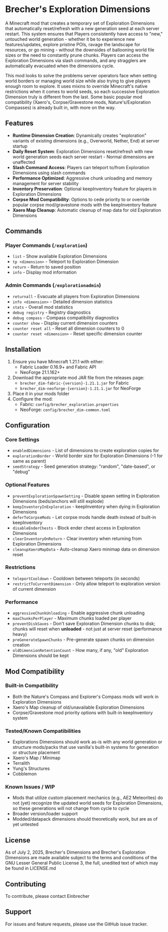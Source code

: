 # Brecher's Exploration Dimensions

A Minecraft mod that creates a temporary set of Exploration Dimensions that automatically reset/refresh with a new generation seed at each server restart. This system ensures that Players consistently have access to "new," untouched world generation - whether it be to experience new features/updates, explore pristine POIs, ravage the landscape for resources, or go mining - without the downsides of ballooning world file sizes or the need to constantly prune chunks. Players can access the Exploration Dimensions via slash commands, and any stragglers are automatically evacuated when the dimensions cycle. 

This mod looks to solve the problems server operators face when setting world borders or managing world size while also trying to give players enough room to explore. It uses mixins to override Minecraft's native restrictions when it comes to world seeds, so each successive Exploration Dimension truly is different from the last. Some basic popular mod compatibility (Xaero's, Corpse/Gravestone mods, Nature's/Exploration Compasses) is already built in, with more on the way.

## Features

- **Runtime Dimension Creation**: Dynamically creates "exploration" variants of existing dimensions (e.g., Overworld, Nether, End) at server startup
- **Daily Reset System**: Exploration Dimensions reset/refresh with new world generation seeds each server restart - Normal dimensions are unaffected
- **Slash Command Access**: Players can teleport to/from Exploration Dimensions using slash commands
- **Performance Optimized**: Aggressive chunk unloading and memory management for server stability
- **Inventory Preservation**: Optional keepInventory feature for players in Exploration Dimensions
- **Corpse Mod Compatibility**: Options to cede priority to or override popular corpse mod/gravestone mods with the keepInventory feature
- **Xaero Map Cleanup**: Automatic cleanup of map data for old Exploration Dimensions

## Commands

### Player Commands (`/exploration`)
- `list` - Show available Exploration Dimensions
- `tp <dimension>` - Teleport to Exploration Dimension
- `return` - Return to saved position
- `info` - Display mod information

### Admin Commands (`/explorationadmin`)
- `returnall` - Evacuate all players from Exploration Dimensions
- `info <dimension>` - Detailed dimension statistics
- `stats` - Overall mod statistics
- `debug registry` - Registry diagnostics
- `debug compass` - Compass compatibility diagnostics
- `counter show` - Display current dimension counters
- `counter reset all` - Reset all dimension counters to 0
- `counter reset <dimension>` - Reset specific dimension counter

## Installation

1. Ensure you have Minecraft 1.21.1 with either:
   - Fabric Loader 0.16.9+ and Fabric API
   - NeoForge 21.1.162+
2. Download the appropriate mod JAR file from the releases page:
   - `brecher_dim-fabric-{version}-1.21.1.jar` for Fabric
   - `brecher_dim-neoforge-{version}-1.21.1.jar` for NeoForge
3. Place it in your mods folder
4. Configure the mod:
   - Fabric: `config/brecher_exploration.properties`
   - NeoForge: `config/brecher_dim-common.toml`

## Configuration

### Core Settings
- `enabledDimensions` - List of dimensions to create exploration copies for
- `explorationBorder` - World border size for Exploration Dimensions (-1 for same as parent)
- `seedStrategy` - Seed generation strategy: "random", "date-based", or "debug"

### Optional Features
- `preventExplorationSpawnSetting` - Disable spawn setting in Exploration Dimensions (beds/anchors will still explode)
- `keepInventoryInExploration` - keepInventory when dying in Exploration Dimensions
- `deferToCorpseMods` - Let corpse mods handle death instead of built-in keepInventory
- `disableEnderChests` - Block ender chest access in Exploration Dimensions
- `clearInventoryOnReturn` - Clear inventory when returning from Exploration Dimensions
- `cleanupXaeroMapData` - Auto-cleanup Xaero minimap data on dimension reset

### Restrictions
- `teleportCooldown` - Cooldown between teleports (in seconds)
- `restrictToCurrentDimension` - Only allow teleport to exploration version of current dimension

### Performance
- `aggressiveChunkUnloading` - Enable aggressive chunk unloading
- `maxChunksPerPlayer` - Maximum chunks loaded per player
- `preventDiskSaves` - Don't save Exploration Dimension chunks to disk; chunks will reset when **unloaded** - not just at server reset (performance heavy)
- `preGenerateSpawnChunks` - Pre-generate spawn chunks on dimension creation
- `oldDimensionRetentionCount` - How many, if any, "old" Exploration Dimensions should be kept

## Mod Compatibility

### Built-in Compatibility
- Both the Nature's Compass and Explorer's Compass mods will work in Exploration Dimensions
- Xaero's Map cleanup of old/unavailable Exploration Dimensions
- Corpse/Gravestone mod priority options with built-in keepInventory system

### Tested/Known Compatibilities
- Explorations Dimensions should work as-is with any world generation or structure mods/packs that use vanilla's built-in systems for generation or structure placement
- Xaero's Map / Minimap
- Terralith
- Yung's Structures
- Cobblemon

### Known Issues / WIP
- Mods that utilize custom placement mechanics (e.g., AE2 Meteorites) do not (yet) recognize the updated world seeds for Exploration Dimensions, so these generations will not change from cycle to cycle
- Broader version/loader support
- Modded/datapack dimensions should theoretically work, but are as of yet untested

## License

As of July 2, 2025, Brecher's Dimensions and Brecher's Exploration Dimensions are made available subject to the terms and conditions of the GNU Lesser General Public License 3, the full, unedited text of which may be found in LICENSE.md

## Contributing

To contribute, please contact Einbrecher

## Support

For issues and feature requests, please use the GitHub issue tracker.